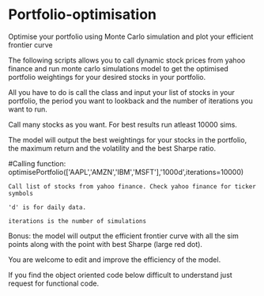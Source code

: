 # Portfolio-optimisation
Optimise your portfolio using Monte Carlo simulation and plot your efficient frontier curve

The following scripts allows you to call dynamic stock prices
from yahoo finance and run monte carlo simulations model to
get the optimised portfolio weightings for your desired stocks
in your portfolio.

All you have to do is call the class and input your list of stocks
in your portfolio, the period you want to lookback and the number of
iterations you want to run.

Call many stocks as you want. For best results run atleast 10000 sims.

The model will output the best weightings for your stocks in the
portfolio, the maximum return and the volatility and the best Sharpe
ratio.

#Calling function:
    optimisePortfolio(['AAPL','AMZN','IBM','MSFT'],'1000d',iterations=10000)

    Call list of stocks from yahoo finance. Check yahoo finance for ticker
    symbols
    
    'd' is for daily data.
    
    iterations is the number of simulations

Bonus: the model will output the efficient frontier curve with all the
sim points along with the point with best Sharpe (large red dot).

You are welcome to edit and improve the efficiency of the model.

If you find the object oriented code below difficult to understand
just request for functional code.

